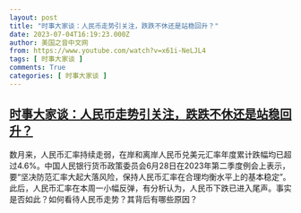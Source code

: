 ```yaml
---
layout: post
title: "时事大家谈：人民币走势引关注，跌跌不休还是站稳回升？"
date: 2023-07-04T16:19:23.000Z
author: 美国之音中文网
from: https://www.youtube.com/watch?v=x61i-NeLJL4
tags: [ 时事大家谈 ]
comments: True
categories: [ 时事大家谈 ]
---
```

<!--1688487563000-->
[时事大家谈：人民币走势引关注，跌跌不休还是站稳回升？](https://www.youtube.com/watch?v=x61i-NeLJL4)
------

<div>
数月来，人民币汇率持续走弱，在岸和离岸人民币兑美元汇率年度累计跌幅均已超过4.6%。中国人民银行货币政策委员会6月28日在2023年第二季度例会上表示，要“坚决防范汇率大起大落风险，保持人民币汇率在合理均衡水平上的基本稳定”。此后，人民币汇率在本周一小幅反弹，有分析认为，人民币下跌已进入尾声。事实是否如此？如何看待人民币走势？其背后有哪些原因？
</div>
